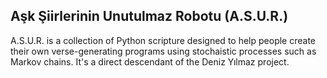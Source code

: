 ## Aşk Şiirlerinin Unutulmaz Robotu (A.S.U.R.)

A.S.U.R. is a collection of Python scripture designed to help people create their own verse-generating programs using stochaistic processes such as Markov chains. It's a direct descendant of the Deniz Yılmaz project.
